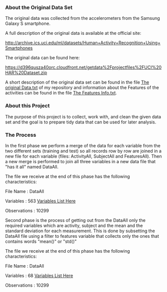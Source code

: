
### About the Original Data Set
The original data was collected from the accelerometers from the Samsung Galaxy S smartphone. 

A full description of the original data is available at the official site:

http://archive.ics.uci.edu/ml/datasets/Human+Activity+Recognition+Using+Smartphones

The original data can be found here:

https://d396qusza40orc.cloudfront.net/getdata%2Fprojectfiles%2FUCI%20HAR%20Dataset.zip 

A short description of the original data set can be found in the file [The original Data.txt](https://github.com/Emmanuel-Filippakis/GettingAndCleaningData-TheCourseProject/blob/master/The%20original%20Data.txt) of my repository 
and information about the Features of the activities can be found in the file 
[The Features Info.txt](https://github.com/Emmanuel-Filippakis/GettingAndCleaningData-TheCourseProject/blob/master/The%20Features%20Info.txt).

### About this Project
The purpose of this project is to collect, work with, and clean the given data set and the goal is to prepare tidy data that can be used for later analysis.

### The Process
In the first phase we perform a merge of the data for each variable from the two different sets (training and test) so all records row by row are joined in a new file for each variable (files: ActivityAll, SubjectAll and FeaturesAll). Then a new merge is performed to join all three variables in a new data file that "has it all" named DataAll.

The file we receive at the end of this phase has the following characteristics:

File Name : DataAll

Variables : 563 [Variables List Here](https://github.com/Emmanuel-Filippakis/GettingAndCleaningData-TheCourseProject/blob/master/DataAll%20-%20Phase%20One%20Variables%20List.txt)

Observations  : 10299

Second phase is the process of getting out from the DataAll only the required variables which are activity, subject and the mean and the standard deviation for each measurement. This is done by subsetting the DataAll file using a filter to features variable that collects only the ones that contains words "mean()" or "std()"

The file we receive at the end of this phase has the following characteristics:

File Name : DataAll

Variables : 68 [Variables List Here](https://github.com/Emmanuel-Filippakis/GettingAndCleaningData-TheCourseProject/blob/master/DataAll%20-%20Phase%20Two%20Variables%20List.txt)

Observations  : 10299
